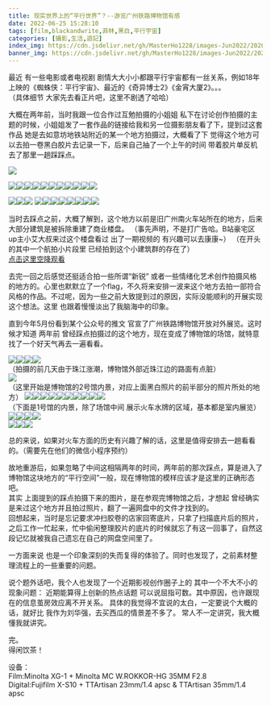 ```yaml
---
title: 现实世界上的“平行世界”？--游览广州铁路博物馆有感
date: 2022-06-25 15:28:10
tags: [film,blackandwrite,菲林,黑白,平行宇宙]
categories: [攝影,生活,遊記]
index_img: https://cdn.jsdelivr.net/gh/MasterHo1228/images-Jun2022/20200812-000032990011.jpg
banner_img: https://cdn.jsdelivr.net/gh/MasterHo1228/images-Jun2022/20200812-000032990011.jpg
---
```


最近 有一些电影或者电视剧 剧情大大小小都跟平行宇宙都有一丝关系，例如18年上映的《蜘蛛侠：平行宇宙》、最近的《奇异博士2》《金宵大厦2》。。。   
（具体细节 大家先去看正片吧，这里不剧透了哈哈）   
   
大概在两年前，当时我跟一位合作过互勉拍摄的小姐姐 私下在讨论创作拍摄的主题的时候，小姐姐发了一套作品的链接给我和另一位摄影朋友看了下，提到过这套作品 她是去如意坊地铁站附近的某一个地方拍摄过，大概看了下 觉得这个地方可以去拍一卷黑白胶片去记录一下，后来自己抽了一个上午的时间 带着胶片单反机去了那里一趟踩踩点。  

![](https://cdn.jsdelivr.net/gh/MasterHo1228/images-Jun2022/20200812-000032990007.jpg)  

![](https://cdn.jsdelivr.net/gh/MasterHo1228/images-Jun2022/20200812-000032990008.jpg)![](https://cdn.jsdelivr.net/gh/MasterHo1228/images-Jun2022/20200812-000032990011.jpg)![](https://cdn.jsdelivr.net/gh/MasterHo1228/images-Jun2022/20200812-000032990010.jpg)![](https://cdn.jsdelivr.net/gh/MasterHo1228/images-Jun2022/20200812-000032990012.jpg)![](https://cdn.jsdelivr.net/gh/MasterHo1228/images-Jun2022/20200812-000032990015.jpg)![](https://cdn.jsdelivr.net/gh/MasterHo1228/images-Jun2022/20200812-000032990022.jpg)![](https://cdn.jsdelivr.net/gh/MasterHo1228/images-Jun2022/20200812-000032990017.jpg)![](https://cdn.jsdelivr.net/gh/MasterHo1228/images-Jun2022/20200812-000032990021.jpg)![](https://cdn.jsdelivr.net/gh/MasterHo1228/images-Jun2022/20200812-000032990019.jpg)![](https://cdn.jsdelivr.net/gh/MasterHo1228/images-Jun2022/20200812-000032990020.jpg)![](https://cdn.jsdelivr.net/gh/MasterHo1228/images-Jun2022/20200812-000032990023.jpg)  
  
![](https://cdn.jsdelivr.net/gh/MasterHo1228/images-Jun2022/20200812-000032990035.jpg)![](https://cdn.jsdelivr.net/gh/MasterHo1228/images-Jun2022/20200812-000032990034.jpg)![](https://cdn.jsdelivr.net/gh/MasterHo1228/images-Jun2022/20200812-000032990032.jpg)
![](https://cdn.jsdelivr.net/gh/MasterHo1228/images-Jun2022/20200812-000032990033.jpg)![](https://cdn.jsdelivr.net/gh/MasterHo1228/images-Jun2022/20200812-000032990030.jpg)![](https://cdn.jsdelivr.net/gh/MasterHo1228/images-Jun2022/20200812-000032990029.jpg)![](https://cdn.jsdelivr.net/gh/MasterHo1228/images-Jun2022/20200812-000032990031.jpg)![](https://cdn.jsdelivr.net/gh/MasterHo1228/images-Jun2022/20200812-000032990027.jpg)![](https://cdn.jsdelivr.net/gh/MasterHo1228/images-Jun2022/20200812-000032990026.jpg)![](https://cdn.jsdelivr.net/gh/MasterHo1228/images-Jun2022/20200812-000032990025.jpg)![](https://cdn.jsdelivr.net/gh/MasterHo1228/images-Jun2022/20200812-000032990028.jpg)  
  
当时去踩点之前，大概了解到，这个地方以前是旧广州南火车站所在的地方，后来大部分建筑是被拆除重建了商业楼盘。
（事先声明，不是打广告哈。B站豪宅区up主小艾大叔来过这个楼盘看过 出了一期视频的 有兴趣可以去康康~）
（在开头的其中一个航拍小片段里 已经拍到这个小建筑群的存在了）  
[点击这里空降观看](https://www.bilibili.com/video/BV1Uq4y1Q7op '【艾叔】最岭南园林，珠江旁江景豪宅是怎样的存在？')  
  
去完一回之后感觉还挺适合拍一些所谓“新锐” 或者一些情绪化艺术创作拍摄风格的地方的。心里也默默立了一个flag，不久将来安排一波来这个地方去拍一部符合风格的作品。不过呢，因为一些之前大致提到过的原因，实际没能顺利的开展实现这个想法。这里 也跟着慢慢淡出了我脑海中的印象。  
  
直到今年5月份看到某个公众号的推文 官宣了广州铁路博物馆开放对外展览。这时候才知道 两年前 曾经踩点拍摄过的这个地方，现在变成了博物馆的场馆，就特意找了一个好天气再去一遍看看。  

![](https://cdn.jsdelivr.net/gh/MasterHo1228/images-Jun2022/20220616-DSCF9153.jpg)![](https://cdn.jsdelivr.net/gh/MasterHo1228/images-Jun2022/20220621-DSCF9184.jpg)![](https://cdn.jsdelivr.net/gh/MasterHo1228/images-Jun2022/20220621-DSCF9187.jpg)![](https://cdn.jsdelivr.net/gh/MasterHo1228/images-Jun2022/20220616-DSCF9150.jpg)  
（拍摄的前几天由于珠江涨潮，博物馆外部近珠江边的路面有点脏）  
![](https://cdn.jsdelivr.net/gh/MasterHo1228/images-Jun2022/20220621-DSCF9226.jpg)  
（这里开始是博物馆的2号馆内景，对应上面黑白照片的前半部分的照片所处的地方）
![](https://cdn.jsdelivr.net/gh/MasterHo1228/images-Jun2022/20220621-DSCF9210.jpg)![](https://cdn.jsdelivr.net/gh/MasterHo1228/images-Jun2022/20220621-DSCF9211.jpg)![](https://cdn.jsdelivr.net/gh/MasterHo1228/images-Jun2022/20220621-DSCF9213.jpg)![](https://cdn.jsdelivr.net/gh/MasterHo1228/images-Jun2022/20220621-DSCF9214.jpg)![](https://cdn.jsdelivr.net/gh/MasterHo1228/images-Jun2022/20220621-DSCF9215.jpg)![](https://cdn.jsdelivr.net/gh/MasterHo1228/images-Jun2022/20220621-DSCF9217.jpg)![](https://cdn.jsdelivr.net/gh/MasterHo1228/images-Jun2022/20220621-DSCF9218.jpg)![](https://cdn.jsdelivr.net/gh/MasterHo1228/images-Jun2022/20220621-DSCF9219.jpg)![](https://cdn.jsdelivr.net/gh/MasterHo1228/images-Jun2022/20220621-DSCF9220.jpg)![](https://cdn.jsdelivr.net/gh/MasterHo1228/images-Jun2022/20220621-DSCF9221.jpg)  
（下面是1号馆的内景，除了场馆中间 展示火车水牌的区域，基本都是室内展览）  
![](https://cdn.jsdelivr.net/gh/MasterHo1228/images-Jun2022/20220616-DSCF9140.jpg)![](https://cdn.jsdelivr.net/gh/MasterHo1228/images-Jun2022/20220616-DSCF9144.jpg)![](https://cdn.jsdelivr.net/gh/MasterHo1228/images-Jun2022/20220621-DSCF9205.jpg)![](https://cdn.jsdelivr.net/gh/MasterHo1228/images-Jun2022/20220616-DSCF9143.jpg)  
![](https://cdn.jsdelivr.net/gh/MasterHo1228/images-Jun2022/20220621-DSCF9192.jpg)![](https://cdn.jsdelivr.net/gh/MasterHo1228/images-Jun2022/20220621-DSCF9198.jpg)![](https://cdn.jsdelivr.net/gh/MasterHo1228/images-Jun2022/20220621-DSCF9207.jpg)  
  
总的来说，如果对火车方面的历史有兴趣了解的话，这里是值得安排去一趟看看的。（需要先在他们的微信小程序预约）  
  
  
故地重游后，如果忽略了中间这相隔两年的时间，两年前的那次踩点，算是进入了博物馆这块地方的“平行空间”一般，现在博物馆的模样应该才是这里的正确形态吧。  
其实 上面提到的踩点拍摄下来的图片，是在参观完博物馆之后，才想起 曾经确实是来过这个地方并且拍过照片，翻了一遍网盘中的文件才找到的。  
回想起来，当时是忘记要求冲扫胶卷的店家回寄底片，只拿了扫描底片后的照片，之后工作一忙起来，忙中偷闲整理胶片的底片的时候就忘了有这一回事了，自然这段记忆就被我自己遗忘在自己的网盘空间里了。  
  
一方面来说 也是一个印象深刻的失而复得的体验了。同时也发现了，之前素材整理流程上的一些重要的问题。  
  
说个题外话吧，我个人也发现了一个近期影视创作圈子上的 其中一个不大不小的现象问题：
近期能算得上创新的热点话题 可以说屈指可数。其中原因，也许跟现在的信息茧房效应离不开关系。
具体的我觉得不宜说的太白，一定要说个大概的话，就好比 我作为刘华强，去买西瓜的情景差不多了。
常人不一定讲究，我大概懂我就讲究。  

完。  
得闲饮茶！  
  
设备：  
Film:Minolta XG-1 + Minolta MC W.ROKKOR-HG 35MM F2.8  
Digital:Fujifilm X-S10 + TTArtisan 23mm/1.4 apsc & TTArtisan 35mm/1.4 apsc
